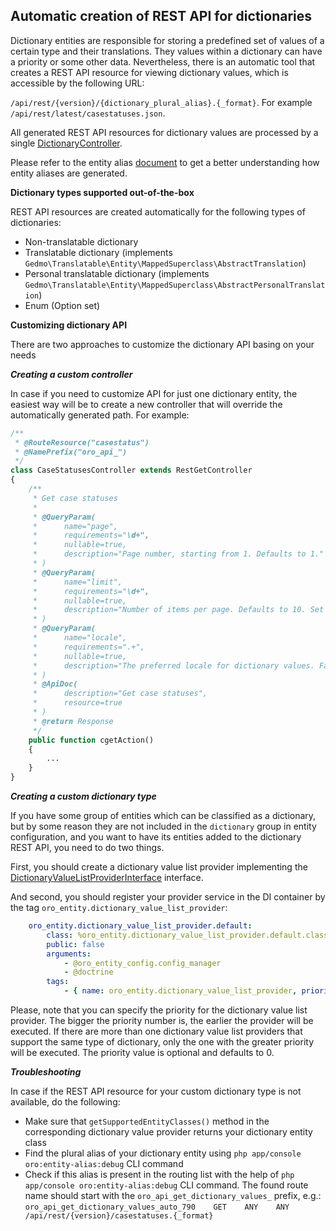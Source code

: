 ## Automatic creation of REST API for dictionaries ##

Dictionary entities are responsible for storing a predefined set of values of a certain type and their translations. They values within a dictionary can have a priority or some other data.
Nevertheless, there is an automatic tool that creates a REST API resource for viewing dictionary values, which is accessible by the following URL:

`/api/rest/{version}/{dictionary_plural_alias}.{_format}`. For example `/api/rest/latest/casestatuses.json`.

All generated REST API resources for dictionary values are processed by a single [DictionaryController](./../../Controller/Api/Rest/DictionaryController.php).

Please refer to the entity alias [document](entity_aliases.md) to get a better understanding how entity aliases are generated.

**Dictionary types supported out-of-the-box**

REST API resources are created automatically for the following types of dictionaries:
- Non-translatable dictionary
- Translatable dictionary (implements `Gedmo\Translatable\Entity\MappedSuperclass\AbstractTranslation`)
- Personal translatable dictionary (implements `Gedmo\Translatable\Entity\MappedSuperclass\AbstractPersonalTranslation`)
- Enum (Option set)


**Customizing dictionary API**

There are two approaches to customize the dictionary API basing on your needs

***Creating a custom controller***

In case if you need to customize API for just one dictionary entity, the easiest way will be to create a new controller that will override the automatically generated path. For example:

```php
/**
 * @RouteResource("casestatus")
 * @NamePrefix("oro_api_")
 */
class CaseStatusesController extends RestGetController
{
    /**
     * Get case statuses
     *
     * @QueryParam(
     *      name="page",
     *      requirements="\d+",
     *      nullable=true,
     *      description="Page number, starting from 1. Defaults to 1."
     * )
     * @QueryParam(
     *      name="limit",
     *      requirements="\d+",
     *      nullable=true,
     *      description="Number of items per page. Defaults to 10. Set -1 to get all items."
     * )
     * @QueryParam(
     *      name="locale",
     *      requirements=".+",
     *      nullable=true,
     *      description="The preferred locale for dictionary values. Falls back to the default locale."
     * )
     * @ApiDoc(
     *      description="Get case statuses",
     *      resource=true
     * )
     * @return Response
     */
    public function cgetAction()
    {
        ...
    }
}
```

***Creating a custom dictionary type***

If you have some group of entities which can be classified as a dictionary, but by some reason they are not included in the `dictionary` group in entity configuration, and you want to have its entities added to the dictionary REST API, you need to do two things.

First, you should create a dictionary value list provider implementing the [DictionaryValueListProviderInterface](./../../Provider/DictionaryValueListProviderInterface.php) interface.

And second, you should register your provider service in the DI container by the tag `oro_entity.dictionary_value_list_provider`:

```yml
    oro_entity.dictionary_value_list_provider.default:
        class: %oro_entity.dictionary_value_list_provider.default.class%
        public: false
        arguments:
            - @oro_entity_config.config_manager
            - @doctrine
        tags:
            - { name: oro_entity.dictionary_value_list_provider, priority: -100 }
```

Please, note that you can specify the priority for the dictionary value list provider. The bigger the priority number is, the earlier the provider will be executed.
If there are more than one dictionary value list providers that support the same type of dictionary, only the one with the greater priority will be executed. The priority value is optional and defaults to 0.


***Troubleshooting***

In case if the REST API resource for your custom dictionary type is not available, do the following:

- Make sure that `getSupportedEntityClasses()` method in the corresponding dictionary value provider returns your dictionary entity class
- Find the plural alias of your dictionary entity using `php app/console oro:entity-alias:debug` CLI command
- Check if this alias is present in the routing list with the help of `php app/console oro:entity-alias:debug` CLI command.
The found route name should start with the `oro_api_get_dictionary_values_` prefix, e.g.: `oro_api_get_dictionary_values_auto_790    GET    ANY    ANY  /api/rest/{version}/casestatuses.{_format}`
